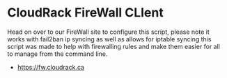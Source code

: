 # CloudRack FireWall CLIent
Head on over to our FireWall site to configure this script, please note it works with fail2ban ip syncing as well as allows for iptable syncing this script was made to help with firewalling rules and make them easier for all to manage from the command line.
- https://fw.cloudrack.ca
